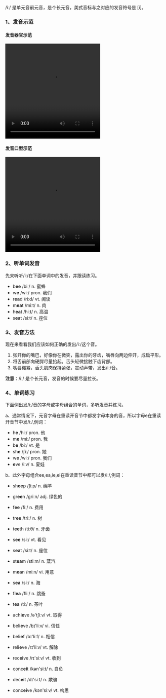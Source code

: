 /iː/ 是单元音前元音，是个长元音，美式音标与之对应的发音符号是 [i]。



### 1、发音示范

#### 发音器官示范

<video src="./i1-1.mp4" width="300px" height="300px" controls="controls"></video>

#### 发音口型示范

<video src="./i1.mp4" width="300px" height="300px" controls="controls"></video>



### 2、听单词发音

先来听听/iː/在下面单词中的发音，并跟读练习。

- b**ee** /biː/ n. 蜜蜂
- w**e** /wiː/ pron. 我们
- r**ea**d /ri:d/ vt. 阅读
- m**ea**t /miːt/ n. 肉
- h**ea**t /hiːt/ n. 高温
- s**ea**t /siːt/ n. 座位



### 3、发音方法

现在来看看我们应该如何正确的发出/iː/这个音。

1. 张开你的嘴巴，好像你在微笑，露出你的牙齿，嘴唇向两边伸开，成扁平形。
2. 将舌前部向硬腭尽量抬起。舌头轻微接触下齿背部。
3. 嘴唇绷紧，舌头肌肉保持紧张，震动声带，发出/iː/音。

**注意**：/iː/ 是个长元音，发音的时候要尽量拉长。



### 4、单词练习

下面例出发/iː/音的字母或字母组合的单词，多听发音并练习。

a、通常情况下，元音字母在重读开音节中都发字母本身的音，所以字母e在重读开音节中发/iː/,例词：

- h**e** /hiː/ pron. 他
- m**e** /miː/ pron. 我
- b**e** /biː/ vt. 是
- sh**e** /ʃiː/ pron. 她
- w**e** /wiː/ pron. 我们
- **e**ve /iːv/ n. 夏娃

b、此外字母组合ee,ea,ie,ei在重读音节中都可以发/iː/,例词：

- sh**ee**p /ʃiːp/ n. 绵羊
- gr**ee**n /griːn/ adj. 绿色的
- f**ee** /fiː/ n. 费用
- tr**ee** /triː/ n. 树
- t**ee**th /tiːθ/ n. 牙齿
- s**ee** /siː/ vt. 看见

- s**ea**t /siːt/ n. 座位
- st**ea**m /stiːm/ n. 蒸汽
- m**ea**n /miːn/ vi. 用意
- s**ea** /siː/ n. 海
- fl**ea** /fliː/ n. 跳蚤
- t**ea** /tiː/ n. 茶叶

- ach**ie**ve /ə'tʃiːv/ vt. 取得
- bel**ie**ve /bɪ'liːv/ vi. 信任
- bel**ie**f /bɪ'liːf/ n. 相信
- rel**ie**ve /rɪ'liːv/ vt. 解除

- rec**ei**ve /rɪ'siːv/ vt. 收到
- conc**ei**t /kən'siːt/ n. 自负
- dec**ei**t /dɪ'siːt/ n. 欺骗
- conc**ei**ve /kən'siːv/ vt. 构思
